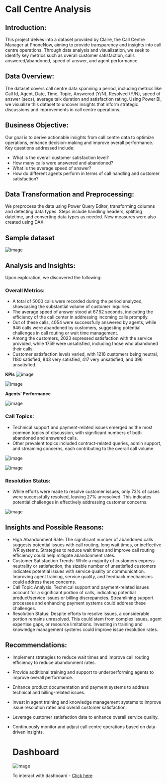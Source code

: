 # Call Centre Analysis

## Introduction:

This project delves into a dataset provided by Claire, the Call Centre Manager at PhoneNow, aiming to provide transparency and insights into call centre operations. Through data analysis and visualization, we seek to identify key metrics such as overall customer satisfaction, calls answered/abandoned, speed of answer, and agent performance.

## Data Overview:
The dataset covers call centre data spanning a period, including metrics like Call Id, Agent, Date, Time, Topic, Answered (Y/N), Resolved (Y/N), speed of answer (secs), average talk duration and satisfaction rating. Using Power BI, we visualize this dataset to uncover insights that inform strategic discussions and improvements in call centre operations.

## Business Objective:
Our goal is to derive actionable insights from call centre data to optimize operations, enhance decision-making and improve overall performance. Key questions addressed include:

- What is the overall customer satisfaction level?
- How many calls were answered and abandoned?
- What is the average speed of answer?
- How do different agents perform in terms of call handling and customer satisfaction?

## Data Transformation and Preprocessing:
We preprocess the data using Power Query Editor, transforming columns and detecting data types. Steps include handling headers, splitting datetime, and converting data types as needed. New measures were also created using DAX 

## Sample dataset
![image](https://github.com/Orie05/Call-centre-analysis/assets/149834782/3140d09a-ffc5-439e-a346-a26fc7e14d8b)


## Analysis and Insights:

Upon exploration, we discovered the following:

### Overall Metrics:

- A total of 5000 calls were recorded during the period analyzed, showcasing the substantial volume of customer inquiries.
- The average speed of answer stood at 67.52 seconds, indicating the efficiency of the call center in addressing incoming calls promptly.
- Out of these calls, 4054 were successfully answered by agents, while 946 calls were abandoned by customers, suggesting potential challenges in call routing or wait time management.
- Among the customers, 2023 expressed satisfaction with the service provided, while 1759 were unsatisfied, including those who abandoned their calls.
- Customer satisfaction levels varied, with 1218 customers being neutral, 1180 satisfied, 843 very satisfied, 417 very unsatisfied, and 396 unsatisfied.

**KPIs**
![image](https://github.com/Orie05/Call-centre-analysis/assets/149834782/c292a39d-9cf4-4931-a223-606ef8c05826)

![image](https://github.com/Orie05/Call-centre-analysis/assets/149834782/43423497-6290-42a2-959e-899d0f008b42)


**Agents' Performance**

![image](https://github.com/Orie05/Call-centre-analysis/assets/149834782/58e62e12-5708-49db-9f02-48a9ba1692dd)



### Call Topics:

- Technical support and payment-related issues emerged as the most common topics of discussion, with significant numbers of both abandoned and answered calls.
- Other prevalent topics included contract-related queries, admin support, and streaming concerns, each contributing to the overall call volume.
  
![image](https://github.com/Orie05/Call-centre-analysis/assets/149834782/90c1f36b-31fe-4003-beb8-842ef0d71925)

![image](https://github.com/Orie05/Call-centre-analysis/assets/149834782/1862d532-3dd8-470c-8da8-61de82e4bf33)


### Resolution Status:

- While efforts were made to resolve customer issues, only 73% of cases were successfully resolved, leaving 27% unresolved. This indicates potential challenges in effectively addressing customer concerns.

![image](https://github.com/Orie05/Call-centre-analysis/assets/149834782/f332de07-4d17-452b-ad46-0fb821f9e5f8)


## Insights and Possible Reasons:

- High Abandonment Rate: The significant number of abandoned calls suggests potential issues with call routing, long wait times, or ineffective IVR systems. Strategies to reduce wait times and improve call routing efficiency could help mitigate abandonment rates.
- Customer Satisfaction Trends: While a majority of customers express neutrality or satisfaction, the sizable number of unsatisfied customers indicates potential issues with service quality or communication. Improving agent training, service quality, and feedback mechanisms could address these concerns.
- Call Topic Analysis: Technical support and payment-related issues account for a significant portion of calls, indicating potential product/service issues or billing discrepancies. Streamlining support processes and enhancing payment systems could address these challenges.
- Resolution Status: Despite efforts to resolve issues, a considerable portion remains unresolved. This could stem from complex issues, agent expertise gaps, or resource limitations. Investing in training and knowledge management systems could improve issue resolution rates.

## Recommendations:

- Implement strategies to reduce wait times and improve call routing efficiency to reduce abandonment rates.
- Provide additional training and support to underperforming agents to improve overall performance.
- Enhance product documentation and payment systems to address technical and billing-related issues.
- Invest in agent training and knowledge management systems to improve issue resolution rates and overall customer satisfaction.
- Leverage customer satisfaction data to enhance overall service quality.
- Continuously monitor and adjust call centre operations based on data-driven insights.

  # Dashboard
  ![image](https://github.com/Orie05/Call-centre-analysis/assets/149834782/388a4af6-83b6-4d9f-8ff0-5becec955d98)

  To interact with dashboard -  [Click here](https://drive.google.com/file/d/1pQJ4vw0C-S0bhHHA8i2T02oRX3ie1dHs/view?usp=drive_link)


